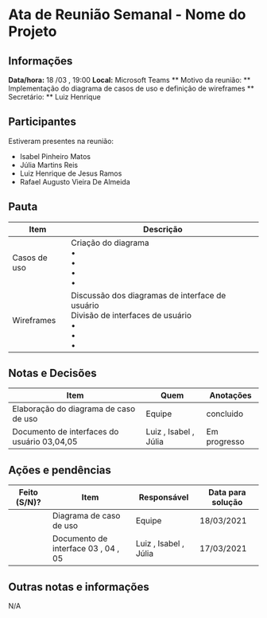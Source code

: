 # Ata de Reunião Semanal - Nome do Projeto

## Informações
**Data/hora:** 18 /03 , 19:00
**Local:** Microsoft Teams 
** Motivo da reunião: ** Implementação do diagrama de casos de uso e definição de wireframes
** Secretário: ** Luiz Henrique

## Participantes
Estiveram presentes na reunião:
- Isabel Pinheiro Matos
- Júlia Martins Reis
- Luiz Henrique de Jesus Ramos
- Rafael Augusto Vieira De Almeida

## Pauta

Item | Descrição
---- | ----
Casos de uso | Criação do diagrama <br>• <br>• <br>• <br>• 
Wireframes | Discussão dos diagramas de interface de usuário <br> Divisão de interfaces de usuário<br>• <br>• <br>• 

## Notas e Decisões
Item | Quem | Anotações |
---- | ---- | ---- |
Elaboração do diagrama de caso de uso | Equipe | concluido |
Documento de interfaces do usuário 03,04,05 | Luiz , Isabel , Júlia | Em progresso |


## Ações e pendências
| Feito (S/N)? | Item | Responsável | Data para solução |
| ---- | ---- | ---- | ---- |
| | Diagrama de caso de uso | Equipe | 18/03/2021 |
| | Documento de interface 03 , 04 , 05 | Luiz , Isabel , Júlia | 17/03/2021 |

## Outras notas e informações
N/A

